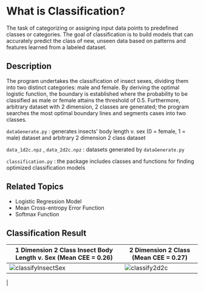 # What is Classification?
The task of categorizing or assigning input data points to predefined classes or categories. The goal of classification is to build models that can accurately predict the class of new, unseen data based on patterns and features learned from a labeled dataset.

## Description
The program undertakes the classification of insect sexes, dividing them into two distinct categories: male and female. By deriving the optimal logistic function, the boundary is established where the probability to be classified as male or female attains the threshold of 0.5. Furthermore, arbitrary dataset with 2 dimension, 2 classes are generated; the program searches the most optimal boundary lines and segments cases into two classes.

`dataGenerate.py` : generates insects' body length v. sex (0 = female, 1 = male) dataset and arbitrary 2 dimension 2 class dataset

`data_1d2c.npz` , `data_2d2c.npz` : datasets generated by `dataGenerate.py`

`classification.py` : the package includes classes and functions for finding optimized classification models

## Related Topics
* Logistic Regression Model
* Mean Cross-entropy Error Function
* Softmax Function

## Classification Result

| 1 Dimension 2 Class Insect Body Length v. Sex (Mean CEE = 0.26) | 2 Dimension 2 Class  (Mean CEE = 0.27) |                           
| --------------------------------------------------------------- | -------------------------------------- | 
| ![classifyInsectSex](https://github.com/mynoong/class-KMLA-datascience/assets/113654157/3c5201e2-24df-489a-8bdb-fc7050f62afb) | ![classify2d2c](https://github.com/mynoong/class-KMLA-datascience/assets/113654157/d912f880-9632-4c85-863b-0ae17d8699c6)
 |

